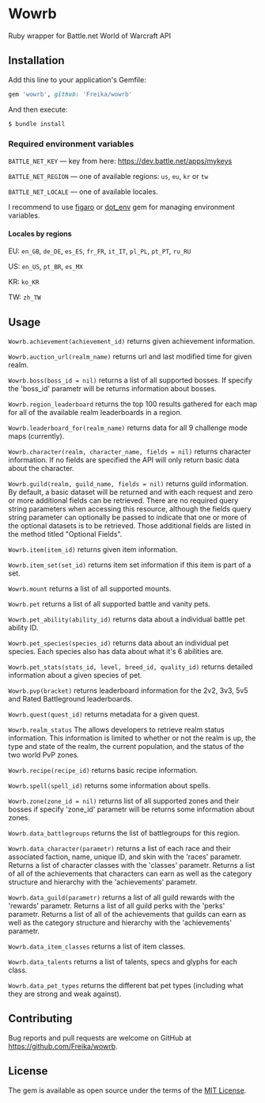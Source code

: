 # Wowrb

Ruby wrapper for Battle.net World of Warcraft API

## Installation

Add this line to your application's Gemfile:

```ruby
gem 'wowrb', github: 'Freika/wowrb'
```

And then execute:

    $ bundle install


### Required environment variables

`BATTLE_NET_KEY` — key from here: https://dev.battle.net/apps/mykeys

`BATTLE_NET_REGION` — one of available regions: `us`, `eu`, `kr` or `tw`

`BATTLE_NET_LOCALE` — one of available locales.

I recommend to use [figaro](https://github.com/laserlemon/figaro) or [dot_env](https://github.com/bkeepers/dotenv) gem for managing environment variables.


#### Locales by regions

EU: `en_GB`, `de_DE`, `es_ES`, `fr_FR`, `it_IT`, `pl_PL`, `pt_PT`, `ru_RU`

US: `en_US`, `pt_BR`, `es_MX`

KR: `ko_KR`

TW: `zh_TW`


## Usage

`Wowrb.achievement(achievement_id)` returns given achievement information.

`Wowrb.auction_url(realm_name)` returns url and last modified time for given realm.

`Wowrb.boss(boss_id = nil)` returns a list of all supported bosses. If specify the 'boss_id' parametr will be returns information about bosses.

`Wowrb.region_leaderboard` returns the top 100 results gathered for each map for all of the available realm leaderboards in a region.

`Wowrb.leaderboard_for(realm_name)` returns data for all 9 challenge mode maps (currently).

`Wowrb.character(realm, character_name, fields = nil)` returns character information. If no fields are specified the API will only return basic data about the character.

`Wowrb.guild(realm, guild_name, fields = nil)` returns guild information. By default, a basic dataset will be returned and with each request and zero or more additional fields can be retrieved. There are no required query string parameters when accessing this resource, although the fields query string parameter can optionally be passed to indicate that one or more of the optional datasets is to be retrieved. Those additional fields are listed in the method titled "Optional Fields".

`Wowrb.item(item_id)` returns given item information.

`Wowrb.item_set(set_id)` returns item set information if this item is part of a set.

`Wowrb.mount` returns a list of all supported mounts.

`Wowrb.pet` returns a list of all supported battle and vanity pets.

`Wowrb.pet_ability(ability_id)` returns data about a individual battle pet ability ID.

`Wowrb.pet_species(species_id)` returns data about an individual pet species. Each species also has data about what it's 6 abilities are.

`Wowrb.pet_stats(stats_id, level, breed_id, quality_id)` returns detailed information about a given species of pet.

`Wowrb.pvp(bracket)` returns leaderboard information for the 2v2, 3v3, 5v5 and Rated Battleground leaderboards.

`Wowrb.quest(quest_id)` returns metadata for a given quest.

`Wowrb.realm_status` The allows developers to retrieve realm status information. This information is limited to whether or not the realm is up, the type and state of the realm, the current population, and the status of the two world PvP zones.

`Wowrb.recipe(recipe_id)` returns basic recipe information.

`Wowrb.spell(spell_id)` returns some information about spells.

`Wowrb.zone(zone_id = nil)` returns list of all supported zones and their bosses if specify 'zone_id' parametr will be returns some information about zones.

`Wowrb.data_battlegroups` returns the list of battlegroups for this region.

`Wowrb.data_character(parametr)` returns a list of each race and their associated faction, name, unique ID, and skin with the 'races' parametr. Returns a list of character classes with the 'classes' parametr. Returns a list of all of the achievements that characters can earn as well as the category structure and hierarchy with the 'achievements' parametr. 

`Wowrb.data_guild(parametr)` returns a list of all guild rewards with the 'rewards' parametr. Returns a list of all guild perks with the 'perks' parametr. Returns a list of all of the achievements that guilds can earn as well as the category structure and hierarchy with the 'achievements' parametr.

`Wowrb.data_item_classes` returns a list of item classes.

`Wowrb.data_talents` returns a list of talents, specs and glyphs for each class.

`Wowrb.data_pet_types` returns the different bat pet types (including what they are strong and weak against).


## Contributing

Bug reports and pull requests are welcome on GitHub at https://github.com/Freika/wowrb.


## License

The gem is available as open source under the terms of the [MIT License](http://opensource.org/licenses/MIT).

